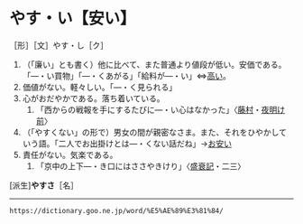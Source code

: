 # やす・い【安い】

［形］［文］やす・し［ク］
1.  （「廉い」とも書く）他に比べて、また普通より値段が低い。安価である。「―・い買物」「―・くあがる」「給料が―・い」⇔[高い](https://dictionary.goo.ne.jp/word/%E9%AB%98%E3%81%84/#jn-135138)。
2.  価値がない。軽々しい。「―・く見られる」
3.  心がおだやかである。落ち着いている。    
    1.  「西からの戦報を手にするたびに―・い心はなかった」〈[藤村](https://dictionary.goo.ne.jp/word/person/%E5%B3%B6%E5%B4%8E%E8%97%A4%E6%9D%91/#jn-100660)・[夜明け前](https://dictionary.goo.ne.jp/word/%E5%A4%9C%E6%98%8E%E3%81%91%E5%89%8D/#jn-226025)〉
4. （「やすくない」の形で）男女の間が親密なさま。また、それをひやかしていう語。「二人でお出掛けとは―・くない話だね」→[お安い](https://dictionary.goo.ne.jp/word/%E5%BE%A1%E5%AE%89%E3%81%84/#jn-33646)
5. 責任がない。気楽である。    
    1.  「京中の上下―・き口にはささやきけり」〈[盛衰記](https://dictionary.goo.ne.jp/word/%E6%BA%90%E5%B9%B3%E7%9B%9B%E8%A1%B0%E8%A8%98/#jn-70790)・二三〉
        

\[派生\]**やすさ**［名］

---
`https://dictionary.goo.ne.jp/word/%E5%AE%89%E3%81%84/`